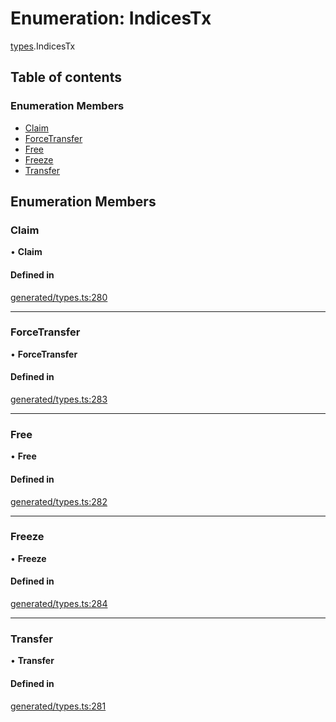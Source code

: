 # Enumeration: IndicesTx

[types](../wiki/types).IndicesTx

## Table of contents

### Enumeration Members

- [Claim](../wiki/types.IndicesTx#claim)
- [ForceTransfer](../wiki/types.IndicesTx#forcetransfer)
- [Free](../wiki/types.IndicesTx#free)
- [Freeze](../wiki/types.IndicesTx#freeze)
- [Transfer](../wiki/types.IndicesTx#transfer)

## Enumeration Members

### Claim

• **Claim**

#### Defined in

[generated/types.ts:280](https://github.com/PolymathNetwork/polymesh-sdk/blob/c6fe1be3/src/generated/types.ts#L280)

___

### ForceTransfer

• **ForceTransfer**

#### Defined in

[generated/types.ts:283](https://github.com/PolymathNetwork/polymesh-sdk/blob/c6fe1be3/src/generated/types.ts#L283)

___

### Free

• **Free**

#### Defined in

[generated/types.ts:282](https://github.com/PolymathNetwork/polymesh-sdk/blob/c6fe1be3/src/generated/types.ts#L282)

___

### Freeze

• **Freeze**

#### Defined in

[generated/types.ts:284](https://github.com/PolymathNetwork/polymesh-sdk/blob/c6fe1be3/src/generated/types.ts#L284)

___

### Transfer

• **Transfer**

#### Defined in

[generated/types.ts:281](https://github.com/PolymathNetwork/polymesh-sdk/blob/c6fe1be3/src/generated/types.ts#L281)
